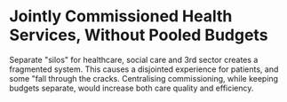 Jointly Commissioned Health Services, Without Pooled Budgets
============================================================

Separate "silos" for healthcare, social care and 3rd sector creates a 
fragmented system. This causes a disjointed experience for patients, and 
some "fall through the cracks. Centralising commissioning, while keeping 
budgets separate, would increase both care quality and efficiency. 
